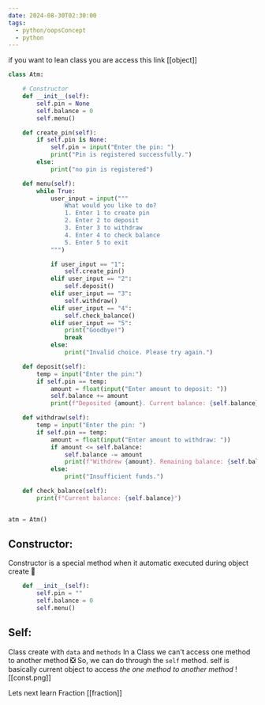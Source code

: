 ```yaml
---
date: 2024-08-30T02:30:00
tags:
  - python/oopsConcept
  - python
---
```


if you want to lean class you are access this link [[object]]


```python
class Atm:

    # Constructor
    def __init__(self):
        self.pin = None
        self.balance = 0
        self.menu()

    def create_pin(self):
        if self.pin is None:
            self.pin = input("Enter the pin: ")
            print("Pin is registered successfully.")
        else:
            print("no pin is registered")

    def menu(self):
        while True:
            user_input = input("""
                What would you like to do?
                1. Enter 1 to create pin
                2. Enter 2 to deposit
                3. Enter 3 to withdraw
                4. Enter 4 to check balance
                5. Enter 5 to exit
            """)

            if user_input == "1":
                self.create_pin()
            elif user_input == "2":
                self.deposit()
            elif user_input == "3":
                self.withdraw()
            elif user_input == "4":
                self.check_balance()
            elif user_input == "5":
                print("Goodbye!")
                break
            else:
                print("Invalid choice. Please try again.")

    def deposit(self):
        temp = input("Enter the pin:")
        if self.pin == temp:
            amount = float(input("Enter amount to deposit: "))
            self.balance += amount
            print(f"Deposited {amount}. Current balance: {self.balance}")

    def withdraw(self):
        temp = input("Enter the pin: ")
        if self.pin == temp:
            amount = float(input("Enter amount to withdraw: "))
            if amount <= self.balance:
                self.balance -= amount
                print(f"Withdrew {amount}. Remaining balance: {self.balance}")
            else:
                print("Insufficient funds.")

    def check_balance(self):
        print(f"Current balance: {self.balance}")


atm = Atm()  
```

## Constructor:
Constructor is a special method when it automatic executed  during object create 🍮
```python
	def __init__(self):
		self.pin = ""
		self.balance = 0
		self.menu()
```

## Self:
Class create with `data` and `methods`
In a Class we can't access one method to another method ❎
So, we can do through the `self` method.
self is basically current object to access *the one method to another method*
![[const.png]]

Lets next learn Fraction [[fraction]]